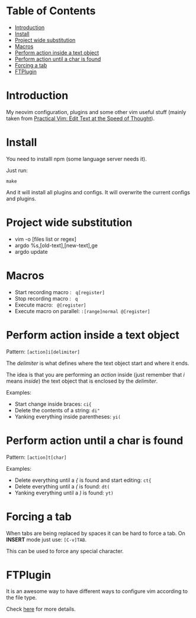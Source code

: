 <!-- mdtocstart -->

# Table of Contents

- [Introduction](#introduction)
- [Install](#install)
- [Project wide substitution](#project-wide-substitution)
- [Macros](#macros)
- [Perform action inside a text object](#perform-action-inside-a-text-object)
- [Perform action until a char is found](#perform-action-until-a-char-is-found)
- [Forcing a tab](#forcing-a-tab)
- [FTPlugin](#ftplugin)

<!-- mdtocend -->

# Introduction

My neovim configuration, plugins and some other vim useful stuff
(mainly taken from [Practical Vim: Edit Text at the Speed of Thought](http://pragprog.com/book/dnvim/practical-vim)).


# Install

You need to installl npm (some language server needs it).

Just run:

```
make
```

And it will install all plugins and configs. It will overwrite the current
configs and plugins.


# Project wide substitution

* vim -o [files list or regex]
* argdo %s,[old-text],[new-text],ge
* argdo update


# Macros

* Start recording macro : <code> q[register] </code>
* Stop recording macro : <code> q </code>
* Execute macro: <code> @[register] </code>
* Execute macro on parallel: <code>:[range]normal @[register] </code>


# Perform action inside a text object

Pattern: <code>[action]i[delimiter]</code>

The *delimiter* is what defines where the text object start and where it ends.

The idea is that you are performing an *action* inside
(just remember that *i* means *inside*) the text object that
is enclosed by the *delimiter*.

Examples:

* Start change inside braces: <code>ci{</code>
* Delete the contents of a string: <code>di"</code>
* Yanking everything inside parentheses: <code>yi(</code>


# Perform action until a char is found

Pattern: <code>[action]t[char]</code>

Examples:

* Delete everything until a *{* is found and start editing: <code>ct{</code>
* Delete everything until a *(* is found: <code>dt(</code>
* Yanking everything until a *)* is found: <code>yt)</code>


# Forcing a tab

When tabs are being replaced by spaces it can be hard to force a tab.
On **INSERT** mode just use: <code>[C-v]TAB</code>.

This can be used to force any special character.

# FTPlugin

It is an awesome way to have different ways to configure vim according to the file type.

Check [here](http://vim.wikia.com/wiki/Keep_your_vimrc_file_clean) for more details.
